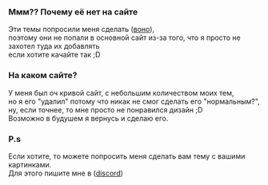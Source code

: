 ### Ммм?? Почему её нет на сайте
Эти темы попросили меня сделать ([воно](https://discord.com/users/733329290526982214)), <br> 
поэтому они не попали в основной сайт из-за того, что я просто не захотел туда их добавлять <br>
если хотите качайте так ;D <br>

### На каком сайте?
У меня был оч кривой сайт, с небольшим количеством моих тем, <br>
но я его "удалил" потому что никак не смог сделать его "нормальным?", ну, если точнее, то мне просто не понравился дизайн ;D<br>
Возможно в будушем я вернусь и сделаю его. <br>

### P.s
Если хотите, то можете попросить меня сделать вам тему с вашими картинками.<br>
Для этого пишите мне в ([discord](https://discord.com/users/629971688620163093)) <br> <br>
